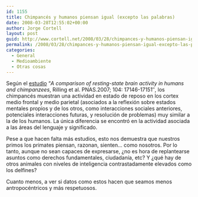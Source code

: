 ```yaml
---
id: 1155
title: Chimpancés y humanos piensan igual (excepto las palabras)
date: 2008-03-28T12:55:02+00:00
author: Jorge Cortell
layout: post
guid: http://www.cortell.net/2008/03/28/chimpances-y-humanos-piensan-igual-excepto-las-palabras/
permalink: /2008/03/28/chimpances-y-humanos-piensan-igual-excepto-las-palabras/
categories:
  - General
  - Medioambiente
  - Otras cosas
---
```

Según el <a href="http://www.pnas.org/cgi/content/full/104/43/17146" title="PNAS" target="_blank">estudio</a> &#8220;_A comparison of resting-state brain activity in humans and chimpanzees_, Rilling et al. PNAS.2007; 104: 17146-17151&#8243;, los chimpancés muestran una actividad en estado de reposo en los cortex medio frontal y medio parietal (asociados a la reflexión sobre estados mentales propios y de los otros, como interacciones sociales anteriores, potenciales interacciones futuras, y resolución de problemas) muy similar a la de los humanos. La única diferencia se encontró en la actividad asociada a las áreas del lenguaje y significado.

Pese a que hacen falta más estudios, esto nos demuestra que nuestros primos los primates piensan, razonan, sienten&#8230; como nosotros. Por lo tanto, aunque no sean capaces de expresarse, ¿no es hora de replantearse asuntos como derechos fundamentales, ciudadanía, etc? Y ¿qué hay de otros animales con niveles de inteligencia contrastadamente elevados como los delfines?

Cuanto menos, a ver si datos como estos hacen que seamos menos antropocéntricos y más respetuosos.